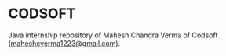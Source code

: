 # CODSOFT
Java internship repository of Mahesh Chandra Verma of Codsoft (maheshcverma1223@gmail.com).
